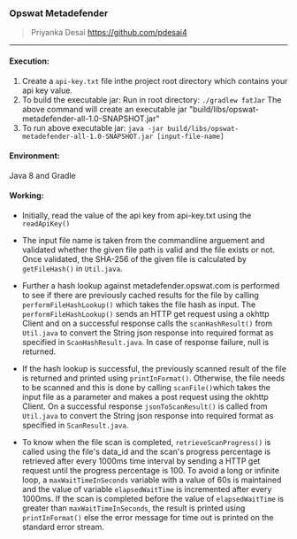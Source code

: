 ### **Opswat Metadefender**

> Priyanka Desai
> https://github.com/pdesai4

------

#### Execution:

1. Create a `api-key.txt` file inthe project root directory which contains your api key value.
2. To build the executable jar:
   Run in root directory:
   `./gradlew fatJar` 
   The above command will create an executable jar "build/libs/opswat-metadefender-all-1.0-SNAPSHOT.jar"
3. To run above executable jar:
   `java -jar build/libs/opswat-metadefender-all-1.0-SNAPSHOT.jar [input-file-name]`

#### Environment:

Java 8 and Gradle

#### Working:

- Initially, read the value of the api key from api-key.txt using the `readApiKey()`

- The input file name is taken from the commandline arguement and validated whether the given file path is valid and the file exists or not. Once validated, the SHA-256 of the given file is calculated by `getFileHash()` in `Util.java`. 
- Further a hash lookup against metadefender.opswat.com is performed to see if there are previously cached results for the file by calling `performFileHashLookup()` which takes the file hash as input. The `performFileHashLookup()` sends an HTTP get request using a okhttp Client and on a successful response calls the `scanHashResult()` from `Util.java` to convert the String json response into required format as specified in `ScanHashResult.java`. In case of response failure, null is returned.
- If the hash lookup is successful, the previously scanned result of the file is returned and printed using `printInFormat()`. Otherwise, the file needs to be scanned and this is done by calling `scanFile()`which takes the input file as a parameter and makes a post request using the okhttp Client. On a successful response `jsonToScanResult()` is called from `Util.java` to convert the String json response into required format as specified in `ScanResult.java`. 
- To know when the file scan is completed, `retrieveScanProgress()` is called using the file's data_id and the scan's progress percentage is retrieved after every 1000ms time interval by sending a HTTP get request until the progress percentage is 100. To avoid a long or infinite loop, a `maxWaitTimeInSeconds` variable with a value of 60s is maintained and the value of variable `elapsedWaitTime` is incremented after every 1000ms. If the scan is completed before the value of `elapsedWaitTime` is greater than `maxWaitTimeInSeconds`, the result is printed using `printInFormat()` else the error message for time out is printed on the standard error stream.

